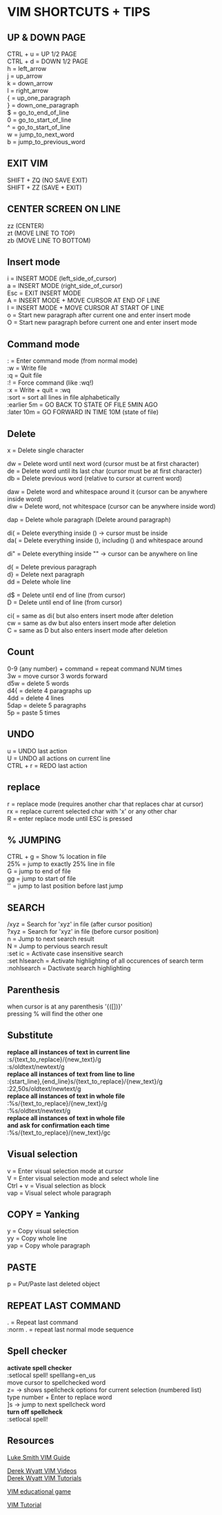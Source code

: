 # VIM SHORTCUTS + TIPS

## UP & DOWN PAGE
CTRL + u = UP 1/2 PAGE  
CTRL + d = DOWN 1/2 PAGE  
h = left_arrow   
j = up_arrow  
k = down_arrow  
l = right_arrow  
{ = up_one_paragraph  
} = down_one_paragraph  
$ = go_to_end_of_line  
0 = go_to_start_of_line  
^ = go_to_start_of_line  
w = jump_to_next_word  
b = jump_to_previous_word  

## EXIT VIM
SHIFT + ZQ (NO SAVE EXIT)  
SHIFT + ZZ (SAVE + EXIT)  

## CENTER SCREEN ON LINE
zz (CENTER)  
zt (MOVE LINE TO TOP)  
zb (MOVE LINE TO BOTTOM)  

## Insert mode
i   = INSERT MODE (left_side_of_cursor)  
a   = INSERT MODE (right_side_of_cursor)  
Esc = EXIT INSERT MODE  
A = INSERT MODE + MOVE CURSOR AT END OF LINE  
I = INSERT MODE + MOVE CURSOR AT START OF LINE  
o = Start new paragraph after current one and enter insert mode  
O = Start new paragraph before current one and enter insert mode  

## Command mode
:   = Enter command mode (from normal mode)  
:w   = Write file  
:q   = Quit file  
:!   = Force command (like :wq!)  
:x   = Write + quit = :wq  
:sort = sort all lines in file alphabetically  
:earlier 5m = GO BACK TO STATE OF FILE 5MIN AGO  
:later 10m = GO FORWARD IN TIME 10M (state of file)  

## Delete
x   = Delete single character  

dw  = Delete word until next word (cursor must be at first character)  
de  = Delete word until its last char (cursor must be at first character)  
db  = Delete previous word (relative to cursor at current word)  

daw = Delete word and whitespace around it (cursor can be anywhere inside word)  
diw = Delete word, not whitespace (cursor can be anywhere inside word)  

dap = Delete whole paragraph (Delete around paragraph)  

di( = Delete everything inside () -> cursor must be inside  
da( = Delete everything inside (), including () and whitespace around  

di" = Delete everything inside "" -> cursor can be anywhere on line  

d{  = Delete previous paragraph  
d}  = Delete next paragraph  
dd  = Delete whole line  

d$  = Delete until end of line (from cursor)  
D   = Delete until end of line (from cursor)  

ci( = same as di( but also enters insert mode after deletion  
cw  = same as dw but also enters insert mode after deletion  
C   = same as D but also enters insert mode after deletion  

## Count
0-9 (any number) + command = repeat command NUM times  
3w = move cursor 3 words forward  
d5w = delete 5 words  
d4{ = delete 4 paragraphs up  
4dd = delete 4 lines  
5dap = delete 5 paragraphs  
5p  = paste 5 times  

## UNDO
u   = UNDO last action  
U   = UNDO all actions on current line  
CTRL + r = REDO last action  

## replace
r   = replace mode (requires another char that replaces char at cursor)  
rx  = replace current selected char with 'x' or any other char  
R   = enter replace mode until ESC is pressed  

## % JUMPING
CTRL + g  = Show % location in file  
25%   = jump to exactly 25% line in file  
G     = jump to end of file  
gg    = jump to start of file  
''    = jump to last position before last jump  

## SEARCH
/xyz  = Search for 'xyz' in file (after cursor position)  
?xyz  = Search for 'xyz' in file (before cursor position)  
n     = Jump to next search result  
N     = Jump to pervious search result  
:set ic = Activate case insensitive search  
:set hlsearch = Activate highlighting of all occurences of search term  
:nohlsearch = Dactivate search highlighting  

## Parenthesis
when cursor is at any parenthesis '{([])}'  
pressing % will find the other one  

## Substitute
**replace all instances of text in current line**  
:s/{text_to_replace}/{new_text}/g  
:s/oldtext/newtext/g  
**replace all instances of text from line to line**  
:{start_line},{end_line}s/{text_to_replace}/{new_text}/g  
:22,50s/oldtext/newtext/g  
**replace all instances of text in whole file**  
:%s/{text_to_replace}/{new_text}/g  
:%s/oldtext/newtext/g  
**replace all instances of text in whole file**  
**and ask for confirmation each time**  
:%s/{text_to_replace}/{new_text}/gc  

## Visual selection
v   = Enter visual selection mode at cursor  
V   = Enter visual selection mode and select whole line  
Ctrl + v = Visual selection as block  
vap = Visual select whole paragraph  

## COPY = Yanking 
y   = Copy visual selection  
yy  = Copy whole line  
yap = Copy whole paragraph  

## PASTE
p   = Put/Paste last deleted object  

## REPEAT LAST COMMAND
.   = Repeat last command  
:norm . = repeat last normal mode sequence  

## Spell checker
**activate spell checker**  
:setlocal spell! spelllang=en_us  
move cursor to spellchecked word  
z=    -> shows spellcheck options for current selection (numbered list)  
type number + Enter to replace word  
]s    -> jump to next spellcheck word  
**turn off spellcheck**  
:setlocal spell!  

## Resources
[Luke Smith VIM Guide](https://www.youtube.com/watch?v=d8XtNXutVto)

[Derek Wyatt VIM Videos](https://vimeo.com/user1690209)  
[Derek Wyatt VIM Tutorials](http://derekwyatt.org/vim/tutorials/)

[VIM educational game](https://vim-adventures.com/)

[VIM Tutorial](https://openvim.com/)